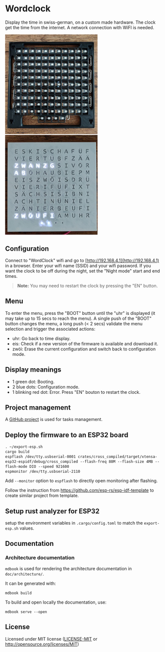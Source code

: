 # Wordclock

Display the time in swiss-german, on a custom made hardware.
The clock get the time from the internet. A network connection with WiFI is needed.

<img src="./doc/images/leds_matrix_assembled.png" width="300"/> <img src="./doc/images/white.png" width="300"/>

## Configuration

Connect to "WordClock" wifi and go to [http://192.168.4.1](http://192.168.4.1) in a browser. Enter your wifi name (SSID) and your wifi password.
If you want the clock to be off during the night, set the "Night mode" start and end times.

> **Note:** You may need to restart the clock by pressing the "EN" button.

## Menu

To enter the menu, press the "BOOT" button until the "uhr" is displayed (it may take up to 15 secs to reach the menu). A single push of the "BOOT" button changes the menu, a long push (< 2 secs) validate the menu selection and trigger the associated actions:
 * uhr: Go back to time display.
 * eis: Check if a new version of the firmware is available and download it.
 * zwöi: Erase the current configuration and switch back to configuration mode.

## Display meanings

 * 1 green dot: Booting.
 * 2 blue dots: Configuration mode.
 * 1 blinking red dot: Error. Press "EN" bouton to restart the clock.

## Project management
A [GitHub project](https://github.com/users/lmayencourt/projects/1/) is used for tasks management.

## Deploy the firmware to an ESP32 board
````
. ~/export-esp.sh
cargo build
espflash /dev/tty.usbserial-0001 crates/cross_compiled/target/xtensa-esp32-espidf/debug/cross_compiled --flash-freq 80M --flash-size 4MB --flash-mode DIO --speed 921600
espmonitor /dev/tty.usbserial-2110
````

Add `--monitor` option to `espflash` to directly open monitoring after flashing.

Follow the instruction from https://github.com/esp-rs/esp-idf-template to create similar project from template.

## Setup rust analyzer for ESP32
setup the environment variables in `.cargo/config.toml` to match the `export-esp.sh` values.

## Documentation
### Architecture documentation
`mdbook` is used for rendering the architecture documentation in `doc/architecture/`.

It can be generated with:
````
mdbook build
````

To build and open locally the documentation, use:
````
mdbook serve --open
````

## License
Licensed under MIT license ([LICENSE-MIT](LICENSE.txt) or http://opensource.org/licenses/MIT)
